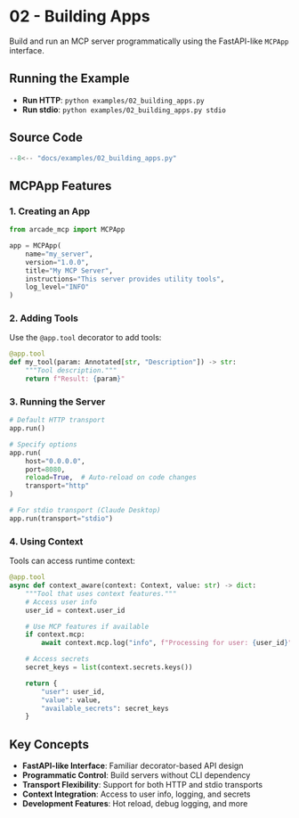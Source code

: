 # 02 - Building Apps

Build and run an MCP server programmatically using the FastAPI-like `MCPApp` interface.

## Running the Example

- **Run HTTP**: `python examples/02_building_apps.py`
- **Run stdio**: `python examples/02_building_apps.py stdio`

## Source Code

```python
--8<-- "docs/examples/02_building_apps.py"
```

## MCPApp Features

### 1. Creating an App

```python
from arcade_mcp import MCPApp

app = MCPApp(
    name="my_server",
    version="1.0.0",
    title="My MCP Server",
    instructions="This server provides utility tools",
    log_level="INFO"
)
```

### 2. Adding Tools

Use the `@app.tool` decorator to add tools:
```python
@app.tool
def my_tool(param: Annotated[str, "Description"]) -> str:
    """Tool description."""
    return f"Result: {param}"
```

### 3. Running the Server

```python
# Default HTTP transport
app.run()

# Specify options
app.run(
    host="0.0.0.0",
    port=8080,
    reload=True,  # Auto-reload on code changes
    transport="http"
)

# For stdio transport (Claude Desktop)
app.run(transport="stdio")
```

### 4. Using Context

Tools can access runtime context:
```python
@app.tool
async def context_aware(context: Context, value: str) -> dict:
    """Tool that uses context features."""
    # Access user info
    user_id = context.user_id

    # Use MCP features if available
    if context.mcp:
        await context.mcp.log("info", f"Processing for user: {user_id}")

    # Access secrets
    secret_keys = list(context.secrets.keys())

    return {
        "user": user_id,
        "value": value,
        "available_secrets": secret_keys
    }
```

## Key Concepts

- **FastAPI-like Interface**: Familiar decorator-based API design
- **Programmatic Control**: Build servers without CLI dependency
- **Transport Flexibility**: Support for both HTTP and stdio transports
- **Context Integration**: Access to user info, logging, and secrets
- **Development Features**: Hot reload, debug logging, and more
